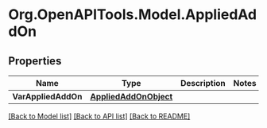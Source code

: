# Org.OpenAPITools.Model.AppliedAddOn

## Properties

Name | Type | Description | Notes
------------ | ------------- | ------------- | -------------
**VarAppliedAddOn** | [**AppliedAddOnObject**](AppliedAddOnObject.md) |  | 

[[Back to Model list]](../README.md#documentation-for-models) [[Back to API list]](../README.md#documentation-for-api-endpoints) [[Back to README]](../README.md)

